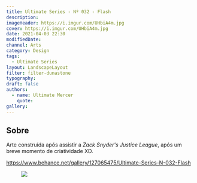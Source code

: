 ```yaml
---
title: Ultimate Series - Nº 032 - Flash
description:
imageHeader: https://i.imgur.com/UHbiA4m.jpg
cover: https://i.imgur.com/UHbiA4m.jpg
date: 2021-04-03 22:30
modifiedDate:
channel: Arts
category: Design
tags:
  - Ultimate Series
layout: LandscapeLayout
filter: filter-dunastone
typography:
draft: false
authors:
  - name: Ultimate Mercer
    quote:
gallery:
---
```


## Sobre

Arte construída após assistir a _Zack Snyder's Justice League_, após um breve momento de criatividade XD.

https://www.behance.net/gallery/127065475/Ultimate-Series-N-032-Flash

<figure>
<img src="https://i.imgur.com/UHbiA4m.jpg" className="max-w-none mx-auto block"/>
</figure>
